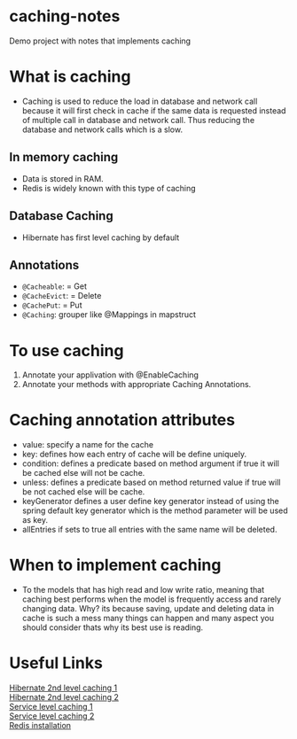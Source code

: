 # caching-notes
Demo project with notes that implements caching 

# What is caching
- Caching is used to reduce the load in database and network call because it will first check in cache if the same data is requested instead of multiple call in database and network call. Thus reducing the database and network calls which is a slow.

## In memory caching
- Data is stored in RAM.
- Redis is widely known with this type of caching

## Database Caching
- Hibernate has first level caching by default

## Annotations
- `@Cacheable`: = Get
- `@CacheEvict`: = Delete
- `@CachePut`: = Put
- `@Caching`: grouper like @Mappings in mapstruct

# To use caching
1. Annotate your applivation with @EnableCaching
2. Annotate your methods with appropriate Caching Annotations.

# Caching annotation attributes
- value: specify a name for the cache
- key: defines how each entry of cache will be define uniquely.
- condition: defines a predicate based on method argument if true it will be cached else will not be cache.
- unless: defines a predicate based on method returned value if true will be not cached else will be cache.
- keyGenerator defines a user define key generator instead of using the spring default key generator which is the method parameter will be used as key.
- allEntries if sets to true all entries with the same name will be deleted.

# When to implement caching
- To the models that has high read and low write ratio, meaning that caching best performs when the model is frequently access and rarely changing data. Why?
its because saving, update and deleting data in cache is such a mess many things can happen and many aspect you should consider thats why its best use is reading.
  
# Useful Links
[Hibernate 2nd level caching 1](https://medium.com/@shahto/scaling-spring-boot-with-hibernate-2nd-level-cache-on-redis-54d588fc8b06#:~:text=Level%202%20Cache%3A%20is%20a,is%20therefore%20disabled%20by%20default.)  
[Hibernate 2nd level caching 2](https://medium.com/@dennisholee/hibernate-level-2-cache-3dc284bdd416)  
[Service level caching 1](https://medium.com/vedity/spring-boot-caching-mechanism-8ef901147e60)  
[Service level caching 2](https://medium.com/javajams/how-to-supercharge-your-spring-boot-app-with-3-proven-optimization-techniques-95e00aaf22e2)  
[Redis installation](https://redis.io/docs/latest/operate/oss_and_stack/install/install-redis/install-redis-on-linux/)  
